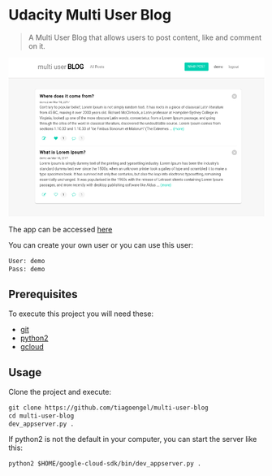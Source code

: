Udacity Multi User Blog
==

> A Multi User Blog that allows users to post content, like and comment on it.

![](./screenshot.png)

The app can be accessed [here](https://multi-user-blog-161914.appspot.com)

You can create your own user or you can use this user:
```
User: demo
Pass: demo
```

## Prerequisites
To execute this project you will need these:
- [git](https://git-scm.com/downloads)
- [python2](https://www.python.org/downloads/)
- [gcloud](https://cloud.google.com/sdk/docs/quickstart-linux)

## Usage

Clone the project and execute:

```shell
git clone https://github.com/tiagoengel/multi-user-blog
cd multi-user-blog
dev_appserver.py .
```

If python2 is not the default in your computer, you can start the server like this:
```
python2 $HOME/google-cloud-sdk/bin/dev_appserver.py .
```